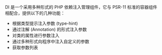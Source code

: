 DI 是一个采用多种形式的 PHP 依赖注入管理组件，它与 PSR-11 标准的容器组件相配合，提供以下的几种功能：

- 根据类型提示注入参数 (type-hint)
- 通过注解 (Annotation) 的形式注入参数
- 对类的属性进行参数注入
- 通过多种形式向程序中注入自定义的参数
- 获取参数列表

